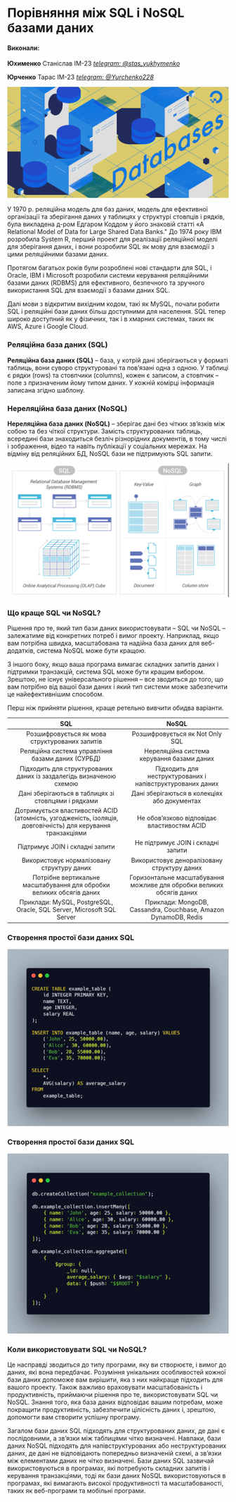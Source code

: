 # Порівняння між SQL і NoSQL базами даних

#### Виконали:

**Юхименко** Станіслав ІМ-23
[_telegram: @stas_yukhymenko_](https://t.me/stas_yukhymenko)

**Юрченко** Тарас ІМ-23
[_telegram: @Yurchenko228_](https://t.me/Yurchenko228)

![](./media/picture_start.png)

У 1970 р. реляційна модель для баз даних, модель для ефективної організації та зберігання даних у таблицях у структурі стовпців і рядків, була викладена д-ром Едгаром Коддом у його знаковій статті «A Relational Model of Data for Large Shared Data Banks." До 1974 року IBM розробила System R, перший проект для реалізації реляційної моделі для зберігання даних, і вони розробили SQL як мову для взаємодії з цими реляційними базами даних.

Протягом багатьох років були розроблені нові стандарти для SQL, і Oracle, IBM і Microsoft розробили системи керування реляційними базами даних (RDBMS) для ефективного, безпечного та зручного використання SQL для взаємодії з базами даних SQL.

Далі мови з відкритим вихідним кодом, такі як MySQL, почали робити SQL і реляційні бази даних більш доступними для населення. SQL тепер широко доступний як у фізичних, так і в хмарних системах, таких як AWS, Azure і Google Cloud.

### Реляційна база даних (SQL)

**Реляційна база даних (SQL)** – база, у котрій дані зберігаються у форматі таблиць, вони суворо структуровані та пов’язані одна з одною. У таблиці є рядки (rows) та стовпчики (columns), кожен є записом, а стовпчик – поле з призначеним йому типом даних. У кожній комірці інформація записана згідно шаблону.

### Нереляційна база даних (NoSQL)

**Нереляційна база даних (NoSQL)** – зберігає дані без чітких зв’язків між собою та без чіткої структури. Замість структурованих таблиць, всередині бази знаходиться безліч різнорідних документів, в тому числі і зображення, відео та навіть публікації у соціальних мережах. На відміну від реляційних БД, NoSQL бази не підтримують SQL запити.

![](./media/picture1.png)

### Що краще SQL чи NoSQL?

Рішення про те, який тип бази даних використовувати – SQL чи NoSQL – залежатиме від конкретних потреб і вимог проекту. Наприклад, якщо вам потрібна швидка, масштабована та надійна база даних для веб-додатків, система NoSQL може бути кращою.

З іншого боку, якщо ваша програма вимагає складних запитів даних і підтримки транзакцій, система SQL може бути кращим вибором. Зрештою, не існує універсального рішення – все зводиться до того, що вам потрібно від вашої бази даних і який тип системи може забезпечити це найефективнішим способом.

Перш ніж прийняти рішення, краще ретельно вивчити обидва варіанти.

|                                                   **SQL**                                                    |                               **NoSQL**                               |
| :----------------------------------------------------------------------------------------------------------: | :-------------------------------------------------------------------: |
|                                Розшифровується як мова структурованих запитів                                |                    Розшифровується як Not Only SQL                    |
|                              Реляційна система управління базами даних (СУРБД)                               |              Нереляційна система керування базами даних               |
|                     Підходить для структурованих даних із заздалегідь визначеною схемою                      |      Підходить для неструктурованих і напівструктурованих даних       |
|                             Дані зберігаються в таблицях зі стовпцями і рядками                              |             Дані зберігаються в колекціях або документах              |
| Дотримується властивостей ACID (атомність, узгодженість, ізоляція, довговічність) для керування транзакціями |              Не обов’язково відповідає властивостям ACID              |
|                                       Підтримує JOIN і складні запити                                        |                  Не підтримує JOIN і складні запити                   |
|                                  Використовує нормалізовану структуру даних                                  |              Використовує деноралізовану структуру даних              |
|                     Потрібне вертикальне масштабування для обробки великих обсягів даних                     | Горизонтальне масштабування можливе для обробки великих обсягів даних |
|                    Приклади: MySQL, PostgreSQL, Oracle, SQL Server, Microsoft SQL Server                     |    Приклади: MongoDB, Cassandra, Couchbase, Amazon DynamoDB, Redis    |

### Створення простої бази даних SQL

![](./media/carbon.png)

### Створення простої бази даних SQL

![](./media/carbon2.png)

### Коли використовувати SQL чи NoSQL?

Це насправді зводиться до типу програми, яку ви створюєте, і вимог до даних, які вона передбачає. Розуміння унікальних особливостей кожної бази даних допоможе вам вирішити, яка з них найкраще підходить для вашого проекту. Також важливо враховувати масштабованість і продуктивність, приймаючи рішення про те, використовувати SQL чи NoSQL. Знання того, яка база даних відповідає вашим потребам, може покращити продуктивність, забезпечити цілісність даних і, зрештою, допомогти вам створити успішну програму.

Загалом бази даних SQL підходять для структурованих даних, де дані є послідовними, а зв’язки між таблицями чітко визначені. Навпаки, бази даних NoSQL підходять для напівструктурованих або неструктурованих даних, де дані не відповідають попередньо визначеній схемі, а зв’язки між елементами даних не чітко визначені. Бази даних SQL зазвичай використовуються в програмах, які потребують складних запитів і керування транзакціями, тоді як бази даних NoSQL використовуються в програмах, які вимагають високої продуктивності та масштабованості, таких як веб-програми та мобільні програми.
